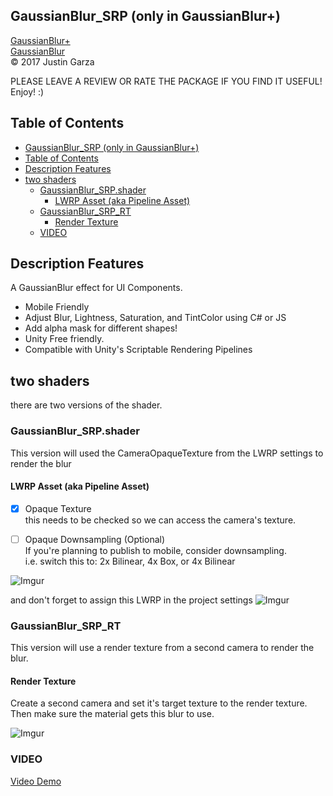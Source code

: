 GaussianBlur_SRP (only in GaussianBlur+)
-------------------------------------
[GaussianBlur+](http://u3d.as/1wQD)  
[GaussianBlur](http://u3d.as/yJk)  
© 2017 Justin Garza

PLEASE LEAVE A REVIEW OR RATE THE PACKAGE IF YOU FIND IT USEFUL!
Enjoy! :)

## Table of Contents

<!--TOC-->
- [GaussianBlur_SRP (only in GaussianBlur+)](#gaussianblursrp-only-in-gaussianblur)
- [Table of Contents](#table-of-contents)
- [Description Features](#description-features)
- [two shaders](#two-shaders)
    - [GaussianBlur_SRP.shader](#gaussianblursrpshader)
        - [LWRP Asset (aka Pipeline Asset)](#lwrp-asset-aka-pipeline-asset)
    - [GaussianBlur_SRP_RT](#gaussianblursrprt)
        - [Render Texture](#render-texture)
    - [VIDEO](#video)

<!--TOC-->

## Description Features

A GaussianBlur effect for UI Components.

* Mobile Friendly
* Adjust Blur, Lightness, Saturation, and TintColor using C# or JS
* Add alpha mask for different shapes!
* Unity Free friendly.
* Compatible with Unity's Scriptable Rendering Pipelines


## two shaders 

there are two versions of the shader.

### GaussianBlur_SRP.shader
This version will used the CameraOpaqueTexture from the LWRP settings to render the blur 
 
#### LWRP Asset (aka Pipeline Asset)

- [x] Opaque Texture  
this needs to be checked so we can access the camera's texture.

- [ ] Opaque Downsampling (Optional)  
If you're planning to publish to mobile, consider downsampling.  
i.e. switch this to: 2x Bilinear, 4x Box, or 4x Bilinear


![Imgur](https://i.imgur.com/WLDUX1ym.png)

and don't forget to assign this LWRP in the project settings
![Imgur](https://i.imgur.com/to1F5fwm.png)



### GaussianBlur_SRP_RT
This version will use a render texture from a second camera to render the blur.

#### Render Texture
Create a second camera and set it's target texture to the render texture.  
Then make sure the material gets this blur to use.

![Imgur](https://i.imgur.com/4WDOwql.png)


### VIDEO
[Video Demo](https://youtu.be/0SPwN2RAnkE)


